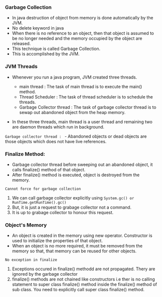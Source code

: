 ### Garbage Collection
- In java destruction of object from memory is done automatically by the JVM.
- No delete keyword in java
- When there is no reference to an object, then that object is assumed to be no longer needed and the memory occupied by the object are released.
- This technique is called Garbage Collection.
- This is accomplished by the JVM.

### JVM Threads
- Whenever you run a java program, JVM created three threads.
    * main thread : The task of main thread is to execute the main() method.
    * Thread Scheduler : The task of thread scheduler is to schedule the threads.
    * Garbage Collector thread : The task of garbage collector thread is to sewap out abandoned object from the heap memory.

- In these three threads, main thread is a user thread and remaining two are daemon threads which run in background.

`Garbage collector thread : ` - Abandoned objects or dead objects are those objects which does not have live references.

### Finalize Method:
-   Garbage collector thread before sweeping out an abandoned object, it calls finalize() method of that object.
-   After finalize() method is executed, object is destroyed from the memory.

` Cannot force for garbage collection `
1. We can call garbage collector explicitly using `System.gc() or RunTime.getRunTime().gc()`
2. But, it is just a request to grabage collector not a command.
3. It is up to grabage collector to honour this request.


### Object's Memory
-   An object is created in the memory using new operator. Constructor is used to initialize the properties of that object.
-   When an object is no more required, it must be removed from the memory so that, that memory can be reused for other objects.


`No exception in finalize`
1. Exceptions occured in finalize() methodd are not propagated. Thery are ignored by the garbage collector
2. finalize() methods are not chained like constructors i.e ther is no calling statement to super class finalize() method inside the finalize() method of sub class. You need to explicitly call super class finalize() method.